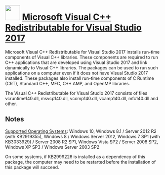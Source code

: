 ﻿# <img src="https://cdn.rawgit.com/chocolatey/chocolatey-coreteampackages/d8a28da83b3b9bf058e1fbbeed5ce74329b73245/icons/vcredist140.png" width="48" height="48"/> [Microsoft Visual C++ Redistributable for Visual Studio 2017](https://chocolatey.org/packages/vcredist140)

Microsoft Visual C++ Redistributable for Visual Studio 2017 installs run-time components of Visual C++ libraries. These components are required to run C++ applications that are developed using Visual Studio 2017 and link dynamically to Visual C++ libraries. The packages can be used to run such applications on a computer even if it does not have Visual Studio 2017 installed. These packages also install run-time components of C Runtime (CRT), Standard C++, MFC, C++ AMP, and OpenMP libraries.

The Visual C++ Redistributable for Visual Studio 2017 consists of files vcruntime140.dll, msvcp140.dll, vcomp140.dll, vcamp140.dll, mfc140.dll and other.

## Notes

[Supported Operating Systems](https://www.visualstudio.com/en-us/productinfo/vs2017-sysrequirements-vs): Windows 10, Windows 8.1 / Server 2012 R2 (with KB2919355), Windows 8 / Windows Server 2012, Windows 7 SP1 (with KB3033929) / Server 2008 R2 SP1, Windows Vista SP2 / Server 2008 SP2, Windows XP SP3 / Windows Server 2003 SP2

On some systems, if KB2999226 is installed as a dependency of this package, the computer may need to be restarted before the installation of this package will succeed.

